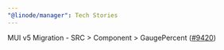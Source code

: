 ```yaml
---
"@linode/manager": Tech Stories
---
```


MUI v5 Migration - SRC > Component > GaugePercent ([#9420](https://github.com/linode/manager/pull/9420))
